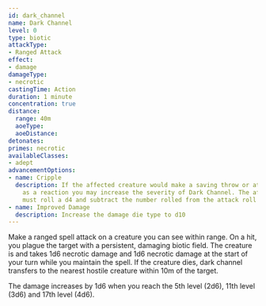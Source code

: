 ```yaml
---
id: dark_channel
name: Dark Channel
level: 0
type: biotic
attackType:
- Ranged Attack
effect:
- damage
damageType:
- necrotic
castingTime: Action
duration: 1 minute
concentration: true
distance:
  range: 40m
  aoeType: 
  aoeDistance: 
detonates: 
primes: necrotic
availableClasses:
- adept
advancementOptions:
- name: Cripple
  description: If the affected creature would make a saving throw or attack roll,
    as a reaction you may increase the severity of Dark Channel. The affected creature
    must roll a d4 and subtract the number rolled from the attack roll or saving throw.
- name: Improved Damage
  description: Increase the damage die type to d10
---
```

Make a ranged spell attack on a creature you can see within range. On a hit, you plague the target with a persistent,
damaging biotic field. The creature is <condition id="primed" sub="necrotic"/> and takes 1d6 necrotic damage and 1d6
necrotic damage at the start of your turn while you maintain the spell. If the creature dies, dark channel transfers to
the nearest hostile creature within 10m of the target.

The damage increases by 1d6 when you reach the 5th level (2d6), 11th level (3d6) and 17th level (4d6).
